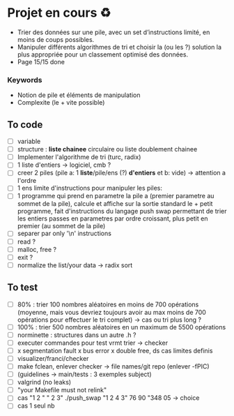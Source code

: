 # Projet en cours ♻️
- Trier des données sur une pile, avec un set d’instructions limité, en moins de coups possibles.
- Manipuler différents algorithmes de tri et choisir la (ou les ?) solution la plus appropriée pour un classement optimisé des données. 
- Page 15/15 done

### Keywords
- Notion de pile et éléments de manipulation
- Complexite (le + vite possible)

## To code
- [ ] variable
- [ ] structure : **liste chainee** circulaire ou liste doublement chainee
- [ ] Implementer l'algorithme de tri (turc, radix)
- [ ] 1 liste d'entiers -> logiciel, cmb ? 
- [ ] creer 2 piles (pile a: 1 **liste**/pile/ens (?) **d'entiers** et b: vide) -> attention a l'ordre 
- [ ] 1 ens limite d'instructions pour manipuler les piles: 
- [ ] 1 programme qui prend en parametre la pile a (premier parametre au sommet de la pile), calcule et affiche sur la sortie standard le + petit programme, fait d'instructions du langage push swap permettant de trier les entiers passes en parametres par ordre croissant, plus petit en premier (au sommet de la pile)
- [ ] separer par only '\n' instructions
- [ ] read ?
- [ ] malloc, free ?
- [ ] exit ?
- [ ] normalize the list/your data -> radix sort 

## To test
- [ ] 80% : trier 100 nombres aléatoires en moins de 700 opérations (moyenne, mais vous devriez toujours avoir au max moins de 700 opérations pour effectuer le tri complet) -> cas ou tri plus long ?
- [ ] 100% : trier 500 nombres aléatoires en un maximum de 5500 opérations
- [ ] norminette : structures dans un autre .h ?
- [ ] executer commandes pour test vrmt trier -> checker 
- [ ] x segmentation fault x bus error x double free, ds cas limites definis 
- [ ] visualizer/franci/checker 
- [ ] make fclean, enlever checker -> file names/git repo (enlever -fPIC)
- [ ] (guidelines -> main/tests : 3 exemples subject)
- [ ] valgrind (no leaks)
- [ ] "your Makefile must not relink"
- [ ] cas "1 2 " " 2 3" ./push_swap "1 2 4 3" 76 90 "348 05 -> choice
- [ ] cas 1 seul nb

